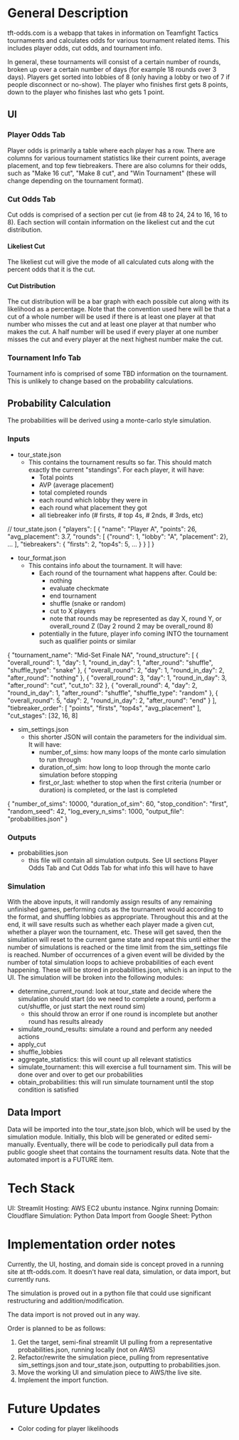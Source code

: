# General Description
tft-odds.com is a webapp that takes in information on Teamfight Tactics tournaments and calculates odds for various tournament related items.  This includes player odds, cut odds, and tournament info.

In general, these tournaments will consist of a certain number of rounds, broken up over a certain number of days (for example 18 rounds over 3 days).  Players get sorted into lobbies of 8 (only having a lobby or two of 7 if people disconnect or no-show).  The player who finishes first gets 8 points, down to the player who finishes last who gets 1 point.

## UI

### Player Odds Tab
Player odds is primarily a table where each player has a row.  There are columns for various tournament statistics like their current points, average placement, and top few tiebreakers.  There are also columns for their odds, such as "Make 16 cut", "Make 8 cut", and "Win Tournament" (these will change depending on the tournament format).

### Cut Odds Tab
Cut odds is comprised of a section per cut (ie from 48 to 24, 24 to 16, 16 to 8).  Each section will contain information on the likeliest cut and the cut distribution.  

#### Likeliest Cut
The likeliest cut will give the mode of all calculated cuts along with the percent odds that it is the cut.  

#### Cut Distribution 
The cut distribution will be a bar graph with each possible cut along with its likelihood as a percentage.  Note that the convention used here will be that a cut of a whole number will be used if there is at least one player at that number who misses the cut and at least one player at that number who makes the cut.  A half number will be used if every player at one number misses the cut and every player at the next highest number make the cut.

### Tournament Info Tab
Tournament info is comprised of some TBD information on the tournament.  This is unlikely to change based on the probability calculations.

## Probability Calculation
The probabilities will be derived using a monte-carlo style simulation.  

### Inputs
- tour_state.json
   - This contains the tournament results so far.  This should match exactly the current "standings".  For each player, it will have:
       - Total points
       - AVP (average placement)
       - total completed rounds
       - each round which lobby they were in
       - each round what placement they got
       - all tiebreaker info (# firsts, # top 4s, # 2nds, # 3rds, etc)

// tour_state.json
{
  "players": [
    {
      "name": "Player A",
      "points": 26,
      "avg_placement": 3.7,
      "rounds": [
        {"round": 1, "lobby": "A", "placement": 2},
        ...
      ],
      "tiebreakers": {
        "firsts": 2,
        "top4s": 5,
        ...
      }
    }
  ]
}




- tour_format.json
    - This contains info about the tournament.  It will have:
        - Each round of the tournament what happens after.  Could be:
            - nothing
            - evaluate checkmate
            - end tournament
            - shuffle (snake or random)
            - cut to X players
            - note that rounds may be represented as day X, round Y, or overall_round Z (Day 2 round 2 may be overall_round 8)
        - potentially in the future, player info coming INTO the tournament such as qualifier points or similar


{
  "tournament_name": "Mid-Set Finale NA",
  "round_structure": [
    {
      "overall_round": 1,
      "day": 1,
      "round_in_day": 1,
      "after_round": "shuffle",
      "shuffle_type": "snake"
    },
    {
      "overall_round": 2,
      "day": 1,
      "round_in_day": 2,
      "after_round": "nothing"
    },
    {
      "overall_round": 3,
      "day": 1,
      "round_in_day": 3,
      "after_round": "cut",
      "cut_to": 32
    },
    {
      "overall_round": 4,
      "day": 2,
      "round_in_day": 1,
      "after_round": "shuffle",
      "shuffle_type": "random"
    },
    {
      "overall_round": 5,
      "day": 2,
      "round_in_day": 2,
      "after_round": "end"
    }
  ],
  "tiebreaker_order": [
    "points",
    "firsts",
    "top4s",
    "avg_placement"
  ],
  "cut_stages": [32, 16, 8]

- sim_settings.json
    - this shorter JSON will contain the parameters for the individual sim.  It will have:
        - number_of_sims: how many loops of the monte carlo simulation to run through
        - duration_of_sim: how long to loop through the monte carlo simulation before stopping
        - first_or_last: whether to stop when the first criteria (number or duration) is completed, or the last is completed

{
  "number_of_sims": 10000,
  "duration_of_sim": 60,
  "stop_condition": "first", 
  "random_seed": 42,
  "log_every_n_sims": 1000,
  "output_file": "probabilities.json"
}

### Outputs
- probabilities.json
    - this file will contain all simulation outputs.  See UI sections Player Odds Tab and Cut Odds Tab for what info this will have to have


   
### Simulation
With the above inputs, it will randomly assign results of any remaining unfinished games, performing cuts as the tournament would according to the format, and shuffling lobbies as appropriate.  Throughout this and at the end, it will save results such as whether each player made a given cut, whether a player won the tournament, etc.  These will get saved, then the simulation will reset to the current game state and repeat this until either the number of simulations is reached or the time limit from the sim_settings file is reached.  Number of occurrences of a given event will be divided by the number of total simulation loops to achieve probabilities of each event happening.  These will be stored in probabilities.json, which is an input to the UI.  The simulation will be broken into the following modules:

- determine_current_round: look at tour_state and decide where the simulation should start (do we need to complete a round, perform a cut/shuffle, or just start the next round sim)
    - this should throw an error if one round is incomplete but another round has results already
- simulate_round_results: simulate a round and perform any needed actions
- apply_cut
- shuffle_lobbies
- aggregate_statistics: this will count up all relevant statistics
- simulate_tournament: this will exercise a full tournament sim.  This will be done over and over to get our probabilities
- obtain_probabilities: this will run simulate tournament until the stop condition is satisfied




## Data Import
Data will be imported into the tour_state.json blob, which will be used by the simulation module.  Initially, this blob will be generated or edited semi-manually.  Eventually, there will be code to periodically pull data from a public google sheet that contains the tournament results data.  Note that the automated import is a FUTURE item.


# Tech Stack

UI: Streamlit
Hosting: AWS EC2 ubuntu instance.  Nginx running
Domain: Cloudflare
Simulation: Python
Data Import from Google Sheet: Python

# Implementation order notes

Currently, the UI, hosting, and domain side is concept proved in a running site at tft-odds.com.  It doesn't have real data, simulation, or data import, but currently runs.

The simulation is proved out in a python file that could use significant restructuring and addition/modification.

The data import is not proved out in any way.

Order is planned to be as follows:
1. Get the target, semi-final streamlit UI pulling from a representative probabilities.json, running locally (not on AWS)
2. Refactor/rewrite the simulation piece, pulling from representative sim_settings.json and tour_state.json, outputting to probabilities.json.
3. Move the working UI and simulation piece to AWS/the live site.
4. Implement the import function.

# Future Updates

- Color coding for player likelihoods

